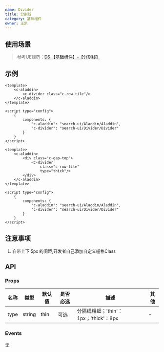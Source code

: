 ```yaml
---
name: Divider
title: 分割线
category: 基础组件
owner: 王凯
---
```


## 使用场景

> 参考UE规范：[D6 【基础组件】-【分割线】](http://sfe.baidu.com:8186/ue-guide/divider.html)

## 示例

```atom 细分割线
<template>
    <c-aladdin>
        <c-divider class="c-row-tile"/>
    </c-aladdin>
</template>

<script type="config">
    {
        components: {
            "c-aladdin": "search-ui/Aladdin/Aladdin",
            "c-divider": "search-ui/Divider/Divider"
        }
    }
</script>
```

```atom 粗分割线
<template>
    <c-aladdin>
        <div class="c-gap-top">
            <c-divider
                class="c-row-tile"
                type="thick"/>
        </div>
    </c-aladdin>
</template>

<script type="config">
    {
        components: {
            "c-aladdin": "search-ui/Aladdin/Aladdin",
            "c-divider": "search-ui/Divider/Divider"
        }
    }
</script>
```

## 注意事项

1. 自带上下 5px 的间距,开发者自己添加自定义栅格Class


## API
### Props



名称 | 类型 | 默认值 | 是否必选 | 描述 | 其他
--- | --- | --- | --- | --- | ----
type | string | thin | 可选 | 分隔线粗细；'thin'：1px；'thick'：8px | -



### Events
无

